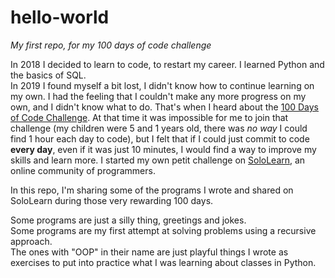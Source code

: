 # hello-world
_My first repo, for my 100 days of code challenge_

In 2018 I decided to learn to code, to restart my career. I learned Python and the basics of SQL.<br>
In 2019 I found myself a bit lost, I didn't know how to continue learning on my own. I had the feeling that I couldn't make any more progress on my own, and I didn't know what to do. That's when I heard about the [100 Days of Code Challenge](https://www.100daysofcode.com/). At that time it was impossible for me to join that challenge (my children were 5 and 1 years old, there was _no way_ I could find 1 hour each day to code), but I felt that if I could just commit to code __every day__, even if it was just 10 minutes, I would find a way to improve my skills and learn more. I started my own petit challenge on [SoloLearn](https://www.sololearn.com/), an online community of programmers. <br>

In this repo, I'm sharing some of the programs I wrote and shared on SoloLearn during those very rewarding 100 days.

Some programs are just a silly thing, greetings and jokes.<br>
Some programs are my first attempt at solving problems using a recursive approach.<br>
The ones with "OOP" in their name are just playful things I wrote as exercises to put into practice what I was learning about classes in Python.<br>
